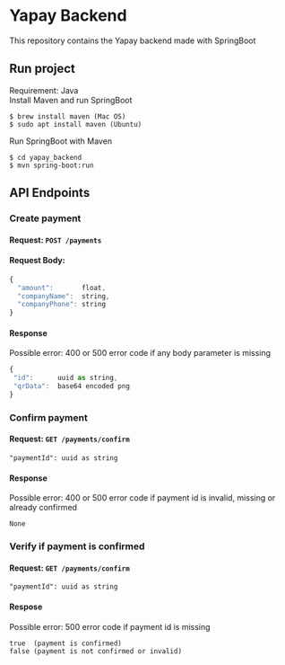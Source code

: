 # Yapay Backend
This repository contains the Yapay backend made with SpringBoot

## Run project
Requirement: Java <br>
Install Maven and run SpringBoot
```
$ brew install maven (Mac OS)
$ sudo apt install maven (Ubuntu)
```
Run SpringBoot with Maven
```
$ cd yapay_backend
$ mvn spring-boot:run
```

## API Endpoints
### Create payment
#### Request: ```POST /payments```
#### Request Body: 
```js
{
  "amount":       float,
  "companyName":  string,
  "companyPhone": string
}
 ```
 #### Response
Possible error: 400 or 500 error code if any body parameter is missing
 ```js
{
  "id":      uuid as string,
  "qrData":  base64 encoded png
}
 ```

### Confirm payment
#### Request: ```GET /payments/confirm```
```
"paymentId": uuid as string
```

#### Response
Possible error: 400 or 500 error code if payment id is invalid, missing or already confirmed
```
None
```

### Verify if payment is confirmed
#### Request: ```GET /payments/confirm```
```
"paymentId": uuid as string
```

#### Respose
Possible error: 500 error code if payment id is missing <br>
```
true  (payment is confirmed)
false (payment is not confirmed or invalid)
```

